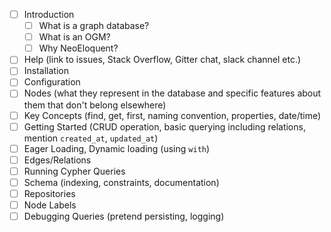 - [ ] Introduction
    - [ ] What is a graph database?
    - [ ] What is an OGM?
    - [ ] Why NeoEloquent?
- [ ] Help (link to issues, Stack Overflow, Gitter chat, slack channel etc.)
- [ ] Installation
- [ ] Configuration
- [ ] Nodes (what they represent in the database and specific features about them that don't belong elsewhere)
- [ ] Key Concepts (find, get, first, naming convention, properties, date/time)
- [ ] Getting Started (CRUD operation, basic querying including relations, mention `created_at`, `updated_at`)
- [ ] Eager Loading, Dynamic loading (using `with`)
- [ ] Edges/Relations
- [ ] Running Cypher Queries
- [ ] Schema (indexing, constraints, documentation)
- [ ] Repositories
- [ ] Node Labels
- [ ] Debugging Queries (pretend persisting, logging)
